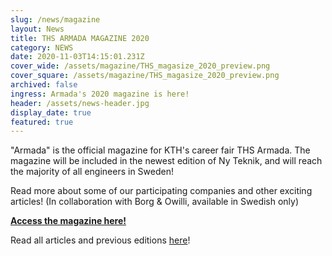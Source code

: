 ```yaml
---
slug: /news/magazine
layout: News
title: THS ARMADA MAGAZINE 2020
category: NEWS
date: 2020-11-03T14:15:01.231Z
cover_wide: /assets/magazine/THS_magasize_2020_preview.png
cover_square: /assets/magazine/THS_magasize_2020_preview.png
archived: false
ingress: Armada's 2020 magazine is here!
header: /assets/news-header.jpg
display_date: true
featured: true
---
```

"Armada" is the official magazine for KTH's career fair THS Armada. The magazine will be included in the newest edition of Ny Teknik, and will reach the majority of all engineers in Sweden!

Read more about some of our participating companies and other exciting articles! (In collaboration with Borg & Owilli, available in Swedish only)

**[Access the magazine here!](https://armada.nu/assets/b-o_armada_2020_digital_uppslag.pdf?)**

Read all articles and previous editions [here](https://armada.businesstories.se/)!